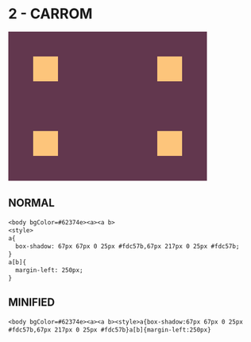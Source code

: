 # 2 - CARROM

![Screenshot](./img/2.png)

## NORMAL
```
<body bgColor=#62374e><a><a b>
<style>
a{
  box-shadow: 67px 67px 0 25px #fdc57b,67px 217px 0 25px #fdc57b;
}
a[b]{
  margin-left: 250px;
}
```

## MINIFIED

```
<body bgColor=#62374e><a><a b><style>a{box-shadow:67px 67px 0 25px #fdc57b,67px 217px 0 25px #fdc57b}a[b]{margin-left:250px}
```
